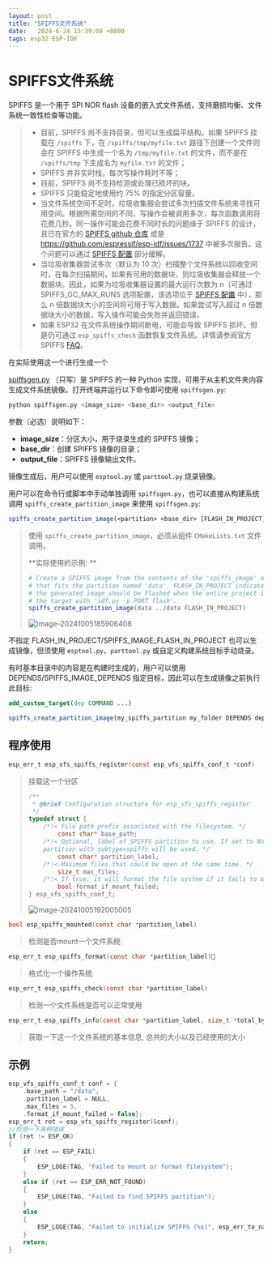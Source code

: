 ```yaml
---
layout: post
title: "SPIFFS文件系统" 
date:   2024-6-24 15:39:08 +0800
tags: esp32 ESP-IDF
---
```


# SPIFFS文件系统

SPIFFS 是一个用于 SPI NOR flash 设备的嵌入式文件系统，支持磨损均衡、文件系统一致性检查等功能。

> - 目前，SPIFFS 尚不支持目录，但可以生成扁平结构。如果 SPIFFS 挂载在 `/spiffs` 下，在 `/spiffs/tmp/myfile.txt` 路径下创建一个文件则会在 SPIFFS 中生成一个名为 `/tmp/myfile.txt` 的文件，而不是在 `/spiffs/tmp` 下生成名为 `myfile.txt` 的文件；
> - SPIFFS 并非实时栈，每次写操作耗时不等；
> - 目前，SPIFFS 尚不支持检测或处理已损坏的块。
> - SPIFFS 只能稳定地使用约 75% 的指定分区容量。
> - 当文件系统空间不足时，垃圾收集器会尝试多次扫描文件系统来寻找可用空间。根据所需空间的不同，写操作会被调用多次，每次函数调用将花费几秒。同一操作可能会花费不同时长的问题缘于 SPIFFS 的设计，且已在官方的 [SPIFFS github 仓库](https://github.com/pellepl/spiffs/issues/) 或是 https://github.com/espressif/esp-idf/issues/1737 中被多次报告。这个问题可以通过 [SPIFFS 配置](https://github.com/pellepl/spiffs/wiki/Configure-spiffs) 部分缓解。
> - 当垃圾收集器尝试多次（默认为 10 次）扫描整个文件系统以回收空间时，在每次扫描期间，如果有可用的数据块，则垃圾收集器会释放一个数据块。因此，如果为垃圾收集器设置的最大运行次数为 n（可通过 SPIFFS_GC_MAX_RUNS 选项配置，该选项位于 [SPIFFS 配置](https://github.com/pellepl/spiffs/wiki/Configure-spiffs) 中），那么 n 倍数据块大小的空间将可用于写入数据。如果尝试写入超过 n 倍数据块大小的数据，写入操作可能会失败并返回错误。
> - 如果 ESP32 在文件系统操作期间断电，可能会导致 SPIFFS 损坏。但是仍可通过 `esp_spiffs_check` 函数恢复文件系统。详情请参阅官方 SPIFFS [FAQ](https://github.com/pellepl/spiffs/wiki/FAQ)。

在实际使用这一个进行生成一个

[spiffsgen.py](https://github.com/espressif/esp-idf/blob/46acfdce/components/spiffs/spiffsgen.py) （只写）是 SPIFFS 的一种 Python 实现，可用于从主机文件夹内容生成文件系统镜像。打开终端并运行以下命令即可使用 `spiffsgen.py`:

```bash
python spiffsgen.py <image_size> <base_dir> <output_file>
```

参数（必选）说明如下：

- **image_size**：分区大小，用于烧录生成的 SPIFFS 镜像；
- **base_dir**：创建 SPIFFS 镜像的目录；
- **output_file**：SPIFFS 镜像输出文件。

镜像生成后，用户可以使用 `esptool.py` 或 `parttool.py` 烧录镜像。

用户可以在命令行或脚本中手动单独调用 `spiffsgen.py`，也可以直接从构建系统调用 `spiffs_create_partition_image` 来使用 `spiffsgen.py`:

```cmake
spiffs_create_partition_image(<partition> <base_dir> [FLASH_IN_PROJECT] [DEPENDS dep dep dep...])
```

> 使用 `spiffs_create_partition_image`，必须从组件 `CMakeLists.txt` 文件调用。
>
> **实际使用的示例: **
>
> ```cmake
> # Create a SPIFFS image from the contents of the 'spiffs_image' directory
> # that fits the partition named 'data'. FLASH_IN_PROJECT indicates that
> # the generated image should be flashed when the entire project is flashed to
> # the target with 'idf.py -p PORT flash'.
> spiffs_create_partition_image(data ../data FLASH_IN_PROJECT)
> ```
>
> ![image-20241005185906408](https://picture-01-1316374204.cos.ap-beijing.myqcloud.com/image/202410051859592.png)

不指定 FLASH_IN_PROJECT/SPIFFS_IMAGE_FLASH_IN_PROJECT 也可以生成镜像，但须使用 `esptool.py`、`parttool.py` 或自定义构建系统目标手动烧录。

有时基本目录中的内容是在构建时生成的，用户可以使用 DEPENDS/SPIFFS_IMAGE_DEPENDS 指定目标，因此可以在生成镜像之前执行此目标:

```cmake
add_custom_target(dep COMMAND ...)

spiffs_create_partition_image(my_spiffs_partition my_folder DEPENDS dep)
```

## 程序使用

```c
esp_err_t esp_vfs_spiffs_register(const esp_vfs_spiffs_conf_t *conf)
```

> 挂载这一个分区
>
> ```c
> /**
>  * @brief Configuration structure for esp_vfs_spiffs_register
>  */
> typedef struct {
>     /*!< File path prefix associated with the filesystem. */
>         const char* base_path; 
>     /*!< Optional, label of SPIFFS partition to use. If set to NULL, first 
>     partition with subtype=spiffs will be used. */
>         const char* partition_label;
>     /*!< Maximum files that could be open at the same time. */
>         size_t max_files;
>     /*!< If true, it will format the file system if it fails to mount. */
>         bool format_if_mount_failed;
> } esp_vfs_spiffs_conf_t;
> ```
>
> ![image-20241005192005005](https://picture-01-1316374204.cos.ap-beijing.myqcloud.com/image/202410051920053.png)

```c
bool esp_spiffs_mounted(const char *partition_label)
```

> 检测是否mount一个文件系统

```c
esp_err_t esp_spiffs_format(const char *partition_label)
```

> 格式化一个操作系统

````c
esp_err_t esp_spiffs_check(const char *partition_label)
````

> 检测一个文件系统是否可以正常使用

```c
esp_err_t esp_spiffs_info(const char *partition_label, size_t *total_bytes, size_t *used_bytes)
```

> 获取一下这一个文件系统的基本信息, 总共的大小以及已经使用的大小

## 示例

```c
esp_vfs_spiffs_conf_t conf = {
    .base_path = "/data",
    .partition_label = NULL,
    .max_files = 5,
    .format_if_mount_failed = false};
esp_err_t ret = esp_vfs_spiffs_register(&conf);
//检测一下各种错误
if (ret != ESP_OK)
{
    if (ret == ESP_FAIL)
    {
        ESP_LOGE(TAG, "Failed to mount or format filesystem");
    }
    else if (ret == ESP_ERR_NOT_FOUND)
    {
        ESP_LOGE(TAG, "Failed to find SPIFFS partition");
    }
    else
    {
        ESP_LOGE(TAG, "Failed to initialize SPIFFS (%s)", esp_err_to_name(ret));
    }
    return;
}

```

